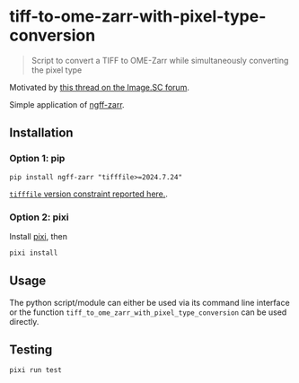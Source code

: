 # tiff-to-ome-zarr-with-pixel-type-conversion

> Script to convert a TIFF to OME-Zarr while simultaneously converting the pixel type

Motivated by [this thread on the Image.SC forum](https://forum.image.sc/t/lazy-conversion-into-ome-zarr-while-changing-bit-depth/99511).

Simple application of [ngff-zarr](https://ngff-zarr.readthedocs.io/).

## Installation

### Option 1: pip

```shell
pip install ngff-zarr "tifffile>=2024.7.24"
```

[`tifffile` version constraint reported here.](https://github.com/cgohlke/tifffile/issues/67).

### Option 2: pixi

Install [pixi](https://pixi.sh), then

```sh
pixi install
```

## Usage

The python script/module can either be used via its command line interface
or the function `tiff_to_ome_zarr_with_pixel_type_conversion` can be used directly.

## Testing

```sh
pixi run test
```
